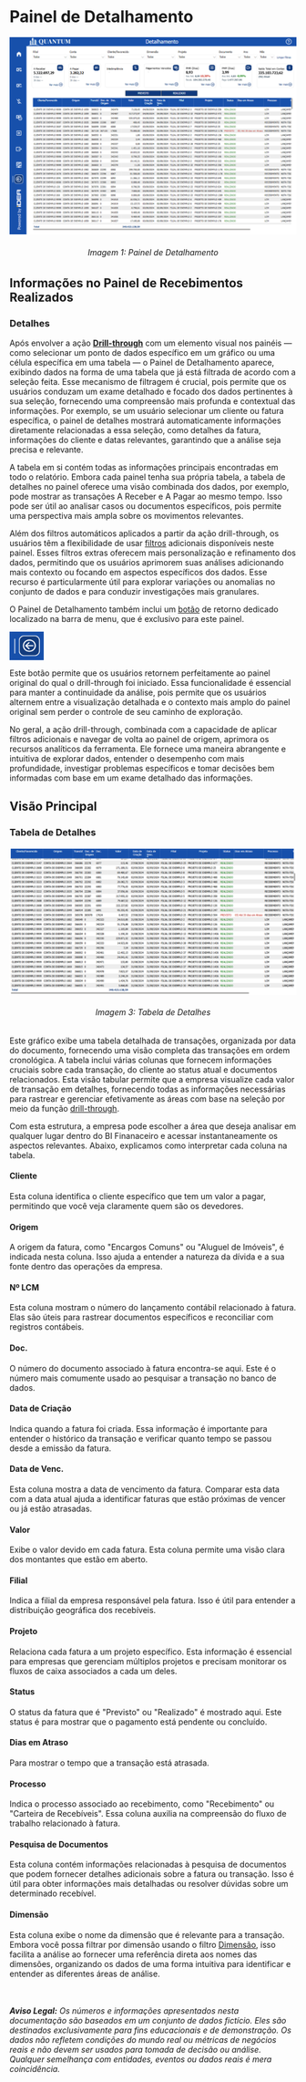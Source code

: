 # Painel de Detalhamento

<p><div align="center">
  <img src="../../assets/flux_detail_page1.png" alt="Detalhamento">
  <h6>Imagem 1: Painel de Detalhamento</h6>
</div></p>

## Informações no Painel de Recebimentos Realizados

### Detalhes

Após envolver a ação **[Drill-through](https://idea-technology-it.github.io/docs-idea/financeiro/intro/#drill-through)** com um elemento visual nos painéis — como selecionar um ponto de dados específico em um gráfico ou uma célula específica em uma tabela — o Painel de Detalhamento aparece, exibindo dados na forma de uma tabela que já está filtrada de acordo com a seleção feita. Esse mecanismo de filtragem é crucial, pois permite que os usuários conduzam um exame detalhado e focado dos dados pertinentes à sua seleção, fornecendo uma compreensão mais profunda e contextual das informações. Por exemplo, se um usuário selecionar um cliente ou fatura específica, o painel de detalhes mostrará automaticamente informações diretamente relacionadas a essa seleção, como detalhes da fatura, informações do cliente e datas relevantes, garantindo que a análise seja precisa e relevante.

A tabela em si contém todas as informações principais encontradas em todo o relatório. Embora cada painel tenha sua própria tabela, a tabela de detalhes no painel oferece uma visão combinada dos dados, por exemplo, pode mostrar as transações A Receber e A Pagar ao mesmo tempo. Isso pode ser útil ao analisar casos ou documentos específicos, pois permite uma perspectiva mais ampla sobre os movimentos relevantes.

Além dos filtros automáticos aplicados a partir da ação drill-through, os usuários têm a flexibilidade de usar [filtros](https://idea-technology-it.github.io/docs-idea/financeiro/intro/#filtros) adicionais disponíveis neste painel. Esses filtros extras oferecem mais personalização e refinamento dos dados, permitindo que os usuários aprimorem suas análises adicionando mais contexto ou focando em aspectos específicos dos dados. Esse recurso é particularmente útil para explorar variações ou anomalias no conjunto de dados e para conduzir investigações mais granulares.

O Painel de Detalhamento também inclui um [botão](https://idea-technology-it.github.io/docs-idea/financeiro/intro/#botao-voltar) de retorno dedicado localizado na barra de menu, que é exclusivo para este painel.
<p><img src="../../assets/flux_menu_return.png" alt="Expand" style="vertical-align: middle; width: 60px; height: 50px;"></p>
Este botão permite que os usuários retornem perfeitamente ao painel original do qual o drill-through foi iniciado. Essa funcionalidade é essencial para manter a continuidade da análise, pois permite que os usuários alternem entre a visualização detalhada e o contexto mais amplo do painel original sem perder o controle de seu caminho de exploração.

No geral, a ação drill-through, combinada com a capacidade de aplicar filtros adicionais e navegar de volta ao painel de origem, aprimora os recursos analíticos da ferramenta. Ele fornece uma maneira abrangente e intuitiva de explorar dados, entender o desempenho com mais profundidade, investigar problemas específicos e tomar decisões bem informadas com base em um exame detalhado das informações.

## Visão Principal

### Tabela de Detalhes

<p><div align="center">
  <img src="../../assets/flux_detail_table.png" alt="Detalhes Tabela">
  <h6>Imagem 3: Tabela de Detalhes</h6>
</div></p>

Este gráfico exibe uma tabela detalhada de transações, organizada por data do documento, fornecendo uma visão completa das transações em ordem cronológica. A tabela inclui várias colunas que fornecem informações cruciais sobre cada transação, do cliente ao status atual e documentos relacionados. Esta visão tabular permite que a empresa visualize cada valor de transação em detalhes, fornecendo todas as informações necessárias para rastrear e gerenciar efetivamente as áreas com base na seleção por meio da função [drill-through](https://idea-technology-it.github.io/docs-idea/financeiro/detalhamento/#drill-through).

Com esta estrutura, a empresa pode escolher a área que deseja analisar em qualquer lugar dentro do BI Finanaceiro e acessar instantaneamente os aspectos relevantes. Abaixo, explicamos como interpretar cada coluna na tabela.

#### Cliente
Esta coluna identifica o cliente específico que tem um valor a pagar, permitindo que você veja claramente quem são os devedores.
#### Origem
A origem da fatura, como "Encargos Comuns" ou "Aluguel de Imóveis", é indicada nesta coluna. Isso ajuda a entender a natureza da dívida e a sua fonte dentro das operações da empresa.
#### Nº LCM
Esta coluna mostram o número do lançamento contábil relacionado à fatura. Elas são úteis para rastrear documentos específicos e reconciliar com registros contábeis.
#### Doc.
O número do documento associado à fatura encontra-se aqui. Este é o número mais comumente usado ao pesquisar a transação no banco de dados.
#### Data de Criação
Indica quando a fatura foi criada. Essa informação é importante para entender o histórico da transação e verificar quanto tempo se passou desde a emissão da fatura.
#### Data de Venc.
Esta coluna mostra a data de vencimento da fatura. Comparar esta data com a data atual ajuda a identificar faturas que estão próximas de vencer ou já estão atrasadas.
#### Valor
Exibe o valor devido em cada fatura. Esta coluna permite uma visão clara dos montantes que estão em aberto.
#### Filial
Indica a filial da empresa responsável pela fatura. Isso é útil para entender a distribuição geográfica dos recebíveis.
#### Projeto
Relaciona cada fatura a um projeto específico. Esta informação é essencial para empresas que gerenciam múltiplos projetos e precisam monitorar os fluxos de caixa associados a cada um deles.
#### Status
O status da fatura que é "Previsto" ou "Realizado" é mostrado aqui. Este status é para mostrar que o pagamento está pendente ou concluído.
#### Dias em Atraso
Para mostrar o tempo que a transação está atrasada.
#### Processo
Indica o processo associado ao recebimento, como "Recebimento" ou "Carteira de Recebíveis". Essa coluna auxilia na compreensão do fluxo de trabalho relacionado à fatura.
#### Pesquisa de Documentos
Esta coluna contém informações relacionadas à pesquisa de documentos que podem fornecer detalhes adicionais sobre a fatura ou transação. Isso é útil para obter informações mais detalhadas ou resolver dúvidas sobre um determinado recebível.
#### Dimensão
Esta coluna exibe o nome da dimensão que é relevante para a transação. Embora você possa filtrar por dimensão usando o filtro [Dimensão](https://idea-technology-it.github.io/docs-idea/financeiro/intro/#dimensao), isso facilita a análise ao fornecer uma referência direta aos nomes das dimensões, organizando os dados de uma forma intuitiva para identificar e entender as diferentes áreas de análise.


<br><br>
***Aviso Legal:** Os números e informações apresentados nesta documentação são baseados em um conjunto de dados fictício. Eles são destinados exclusivamente para fins educacionais e de demonstração. Os dados não refletem condições do mundo real ou métricas de negócios reais e não devem ser usados ​​para tomada de decisão ou análise. Qualquer semelhança com entidades, eventos ou dados reais é mera coincidência.*

